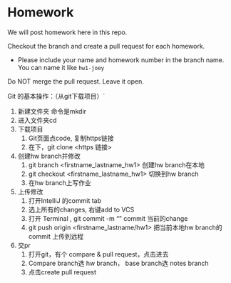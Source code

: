 # Homework

We will post homework here in this repo.

Checkout the branch and create a pull request for each homework.
- Please include your name and homework number in the branch name. You can name it like `hw1-joey`

Do NOT merge the pull request. Leave it open.


Git 的基本操作：（从git下载项目）`

1. 新建文件夹 命令是mkdir <projectName>
2. 进入文件夹cd <projectName>
3. 下载项目
   1. Git页面点code, 复制https链接
   2. 在<projectName>下，git clone <https 链接>
4. 创建hw branch并修改
   1. git branch <firstname_lastname_hw1> 创建hw branch在本地
   2. git checkout <firstname_lastname_hw1> 切换到hw branch
   3. 在hw branch上写作业
5. 上传修改
   1. 打开IntelliJ 的commit tab
   2. 选上所有的changes, 右键add to VCS
   3. 打开 Terminal , git commit -m “<commit message>” commit 当前的change
   4. git push origin <firstname_lastname/hw1> 把当前本地hw branch的commit 上传到远程
6. 交pr
   1. 打开git，有个 compare & pull request，点击进去
   2. Compare branch选 hw branch， base branch选 notes branch
   3. 点击create pull request
